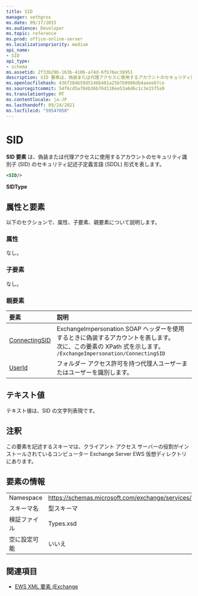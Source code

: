 ```yaml
---
title: SID
manager: sethgros
ms.date: 09/17/2015
ms.audience: Developer
ms.topic: reference
ms.prod: office-online-server
ms.localizationpriority: medium
api_name:
- SID
api_type:
- schema
ms.assetid: 2f33b29b-163b-4106-a74d-6fb76ec38951
description: SID 要素は、偽装または代理アクセスに使用するアカウントのセキュリティ識別子 (SID) のセキュリティ記述子定義言語 (SDDL) 形式を表します。
ms.openlocfilehash: 436f284b59d5146b481a25b7b0986db4aeee67ce
ms.sourcegitcommit: 54f6cd5a704b36b76d110ee53a6d6c1c3e15f5a9
ms.translationtype: MT
ms.contentlocale: ja-JP
ms.lasthandoff: 09/24/2021
ms.locfileid: "59547058"
---
```

# <a name="sid"></a>SID

**SID 要素** は、偽装または代理アクセスに使用するアカウントのセキュリティ識別子 (SID) のセキュリティ記述子定義言語 (SDDL) 形式を表します。 
  
```xml
<SID/>
```

 **SIDType**
## <a name="attributes-and-elements"></a>属性と要素

以下のセクションで、属性、子要素、親要素について説明します。
  
### <a name="attributes"></a>属性

なし。
  
### <a name="child-elements"></a>子要素

なし。
  
### <a name="parent-elements"></a>親要素

|**要素**|**説明**|
|:-----|:-----|
|[ConnectingSID](connectingsid.md) <br/> |ExchangeImpersonation SOAP ヘッダーを使用するときに偽装するアカウントを表します。  <br/> 次に、この要素の XPath 式を示します。  <br/>  `/ExchangeImpersonation/ConnectingSID` <br/> |
|[UserId](userid.md) <br/> |フォルダー アクセス許可を持つ代理人ユーザーまたはユーザーを識別します。  <br/> |
   
## <a name="text-value"></a>テキスト値

テキスト値は、SID の文字列表現です。
  
## <a name="remarks"></a>注釈

この要素を記述するスキーマは、クライアント アクセス サーバーの役割がインストールされているコンピューター Exchange Server EWS 仮想ディレクトリにあります。
  
## <a name="element-information"></a>要素の情報

|||
|:-----|:-----|
|Namespace  <br/> |https://schemas.microsoft.com/exchange/services/2006/types  <br/> |
|スキーマ名  <br/> |型スキーマ  <br/> |
|検証ファイル  <br/> |Types.xsd  <br/> |
|空に設定可能  <br/> |いいえ  <br/> |
   
## <a name="see-also"></a>関連項目



- [EWS XML 要素 (Exchange](ews-xml-elements-in-exchange.md)

